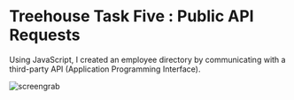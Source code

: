 # Treehouse Task Five : Public API Requests

Using JavaScript, I created an employee directory by communicating with a third-party API (Application Programming Interface).

![screengrab](https://repository-images.githubusercontent.com/129600034/89a8ee00-2590-11eb-9326-a2f0178af5c2)
